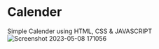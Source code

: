 # Calender
Simple Calender using HTML, CSS &amp; JAVASCRIPT
![Screenshot 2023-05-08 171056](https://user-images.githubusercontent.com/129660097/236815077-bf76c882-ae9c-4bd2-9ba2-b36e9a72419e.jpg)
